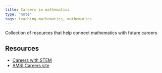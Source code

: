 ```yaml
---
title: Careers in mathematics
type: "note"
tags: teaching-mathematics, mathematics
---
```




Collection of resources that help connect mathematics with future careers

## Resources

- [Careers with STEM](https://careerswithstem.com.au/)
- [AMSI Careers site](https://careers.amsi.org.au/)


